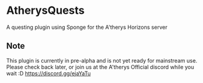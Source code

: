# AtherysQuests
A questing plugin using Sponge for the A'therys Horizons server

## Note

This plugin is currently in pre-alpha and is not yet ready for mainstream use. Please check back later, or join us at the A'therys Official discord while you wait :D https://discord.gg/ejaYaTu 